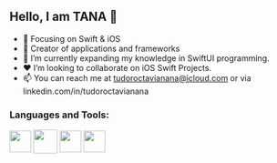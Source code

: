 ## Hello, I am TANA 👋

- 📙 Focusing on Swift & iOS
- 🔨 Creator of applications and frameworks
- 🌱 I’m currently expanding my knowledge in SwiftUI programming.
- ❤️ I’m looking to collaborate on iOS Swift Projects.
- 📫 You can reach me at tudoroctavianana@icloud.com or via linkedin.com/in/tudoroctavianana

### Languages and Tools:
<img src="https://developer.apple.com/swift/images/swift-logo.svg?style=flat" width="38" height="38" style="vertical-align:middle"></a>
<img src="https://upload.wikimedia.org/wikipedia/en/0/0c/Xcode_icon.png?style=flat" width="42" height="42" style="vertical-align:middle"></a>
<img src="https://i0.wp.com/mycodetips.com/wp-content/uploads/2017/07/Objective-c-logo.png?fit=512%2C514&ssl=1" width="38" height="38" style="vertical-align:middle"></a>
<img src="https://bignerdranch.com/wp-content/uploads/2021/03/SwiftUI-Logo-copy.jpg" width="38" height="38" style="vertical-align:middle"></a>
